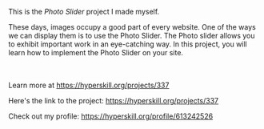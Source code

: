 This is the *Photo Slider* project I made myself.


<p>These days, images occupy a good part of every website. One of the ways we can display them is to use the Photo Slider. The Photo slider allows you to exhibit important work in an eye-catching way. In this project, you will learn how to implement the Photo Slider on your site.</p><br/><br/>Learn more at <a href="https://hyperskill.org/projects/337?utm_source=ide&utm_medium=ide&utm_campaign=ide&utm_content=project-card">https://hyperskill.org/projects/337</a>

Here's the link to the project: https://hyperskill.org/projects/337

Check out my profile: https://hyperskill.org/profile/613242526